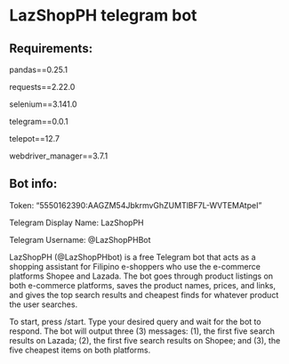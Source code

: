 # LazShopPH telegram bot
## Requirements:

pandas==0.25.1

requests==2.22.0

selenium==3.141.0

telegram==0.0.1

telepot==12.7

webdriver_manager==3.7.1


## Bot info:

Token: “5550162390:AAGZM54JbkrmvGhZUMTlBF7L-WVTEMAtpeI”

Telegram Display Name: LazShopPH

Telegram Username: @LazShopPHBot


LazShopPH (@LazShopPHbot) is a free Telegram bot that acts as a shopping assistant for Filipino e-shoppers who use the e-commerce platforms Shopee and Lazada. The bot goes through product listings on both e-commerce platforms, saves the product names, prices, and links, and gives the top search results and cheapest finds for whatever product the user searches. 

To start, press /start. Type your desired query and wait for the bot to respond. The bot will output three (3) messages: (1), the first five search results on Lazada; (2), the first five search results on Shopee; and (3), the five cheapest items on both platforms.
